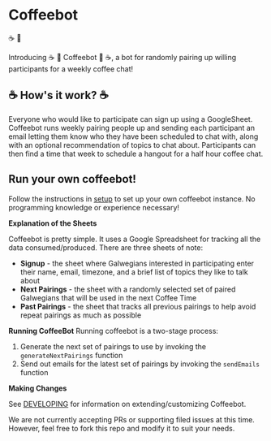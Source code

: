 # Coffeebot

:coffee: :robot:

Introducing :coffee: :robot: Coffeebot :robot: :coffee:, a bot for randomly pairing up willing participants for a weekly coffee chat!

## :coffee: How's it work? :coffee:

Everyone who would like to participate can sign up using a GoogleSheet. Coffeebot runs weekly pairing people up and sending each participant an email letting them know who they have been scheduled to chat with, along with an optional recommendation of topics to chat about. Participants can then find a time that week to schedule a hangout for a half hour coffee chat. 

## Run your own coffeebot!

Follow the instructions in [setup](./setup.md) to set up your own coffeebot instance. No programming knowledge or experience necessary!

**Explanation of the Sheets**

Coffeebot is pretty simple. It uses a Google Spreadsheet for tracking all the data consumed/produced. There are three sheets of note:

* **Signup** - the sheet where Galwegians interested in participating enter their name, email, timezone, and a brief list of topics they like to talk about
* **Next Pairings** - the sheet with a randomly selected set of paired Galwegians that will be used in the next Coffee Time
* **Past Pairings** - the sheet that tracks all previous pairings to help avoid repeat pairings as much as possible

**Running CoffeeBot**
Running coffeebot is a two-stage process:

1. Generate the next set of pairings to use by invoking the `generateNextPairings` function
2. Send out emails for the latest set of pairings by invoking the `sendEmails` function

**Making Changes**

See [DEVELOPING](./DEVELOPING.md) for information on extending/customizing Coffeebot.

We are not currently accepting PRs or supporting filed issues at this time. However, feel free to fork this repo and modify it to suit your needs.
